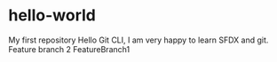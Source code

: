 # hello-world
My first repository
Hello Git CLI, I am very happy to learn SFDX and git.
Feature branch 2
FeatureBranch1